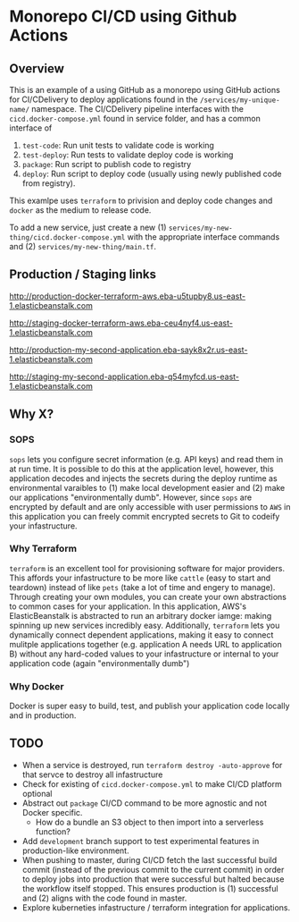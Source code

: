 # Monorepo CI/CD using Github Actions

## Overview

This is an example of a using GitHub as a monorepo using GitHub actions for CI/CDelivery to deploy applications found in the `/services/my-unique-name/` namespace.
The CI/CDelivery pipeline interfaces with the `cicd.docker-compose.yml` found in service folder, and has a common interface of

1. `test-code`: Run unit tests to validate code is working
1. `test-deploy`: Run tests to validate deploy code is working
1. `package`: Run script to publish code to registry
1. `deploy`: Run script to deploy code (usually using newly published code from registry).

This examlpe uses `terraform` to privision and deploy code changes and `docker` as the medium to release code.

To add a new service, just create a new (1) `services/my-new-thing/cicd.docker-compose.yml` with the appropriate interface commands and (2) `services/my-new-thing/main.tf`.

## Production / Staging links

<http://production-docker-terraform-aws.eba-u5tupby8.us-east-1.elasticbeanstalk.com>

<http://staging-docker-terraform-aws.eba-ceu4nyf4.us-east-1.elasticbeanstalk.com>

<http://production-my-second-application.eba-sayk8x2r.us-east-1.elasticbeanstalk.com>

<http://staging-my-second-application.eba-q54myfcd.us-east-1.elasticbeanstalk.com>

## Why X?

### SOPS

`sops` lets you configure secret information (e.g. API keys) and read them in at run time.
It is possible to do this at the application level, however, this application decodes and injects the secrets during the deploy runtime as environmental varaibles to (1) make local development easier and (2) make our applications "environmentally dumb".
However, since `sops` are encrypted by default and are only accessible with user permissions to `AWS` in this application you can freely commit encrypted secrets to Git to codeify your infastructure.

### Why Terraform

`terraform` is an excellent tool for provisioning software for major providers. This affords your infastructure to be more like `cattle` (easy to start and teardown) instead of like `pets` (take a lot of time and engery to manage). Through creating your own modules, you can create your own abstractions to common cases for your application.
In this application, AWS's ElasticBeanstalk is abstracted to run an arbitrary docker iamge: making spinning up new services incredibly easy.
Additionally, `terraform` lets you dynamically connect dependent applications, making it easy to connect mulitple applications together (e.g. application A needs URL to application B) without any hard-coded values to your infastructure or internal to your application code (again "environmentally dumb")

### Why Docker

Docker is super easy to build, test, and publish your application code locally and in production.

## TODO

* When a service is destroyed, run `terraform destroy -auto-approve` for that servce to destroy all infastructure
* Check for existing of `cicd.docker-compose.yml` to make CI/CD platform optional
* Abstract out `package` CI/CD command to be more agnostic and not Docker specific.
  * How do a bundle an S3 object to then import into a serverless function?
* Add `development` branch support to test experimental features in production-like environment.
* When pushing to master, during CI/CD fetch the last successful build commit (instead of the previous commit to the current commit) in order to deploy jobs into production that were successful but halted because the workflow itself stopped. This ensures production is (1) successful and (2) aligns with the code found in master.
* Explore kuberneties infastructure / terraform integration for applications.
